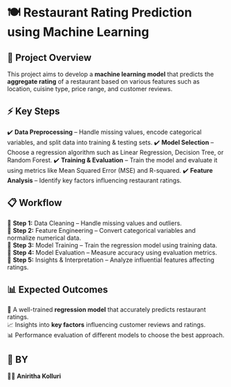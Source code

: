 # 🍽️ Restaurant Rating Prediction using Machine Learning

## 📌 Project Overview
This project aims to develop a **machine learning model** that predicts the **aggregate rating** of a restaurant based on various features such as location, cuisine type, price range, and customer reviews.

## ⚡ Key Steps
✔️ **Data Preprocessing** – Handle missing values, encode categorical variables, and split data into training & testing sets.
✔️ **Model Selection** – Choose a regression algorithm such as Linear Regression, Decision Tree, or Random Forest.
✔️ **Training & Evaluation** – Train the model and evaluate it using metrics like Mean Squared Error (MSE) and R-squared.
✔️ **Feature Analysis** – Identify key factors influencing restaurant ratings.

## 📋 Workflow
🔹 **Step 1:** Data Cleaning – Handle missing values and outliers.  
🔹 **Step 2:** Feature Engineering – Convert categorical variables and normalize numerical data.  
🔹 **Step 3:** Model Training – Train the regression model using training data.  
🔹 **Step 4:** Model Evaluation – Measure accuracy using evaluation metrics.  
🔹 **Step 5:** Insights & Interpretation – Analyze influential features affecting ratings.  

## 📊 Expected Outcomes
🎯 A well-trained **regression model** that accurately predicts restaurant ratings.  
📈 Insights into **key factors** influencing customer reviews and ratings.  
📊 Performance evaluation of different models to choose the best approach.  

## 🤝 BY
👩‍💻 **Aniritha Kolluri**
